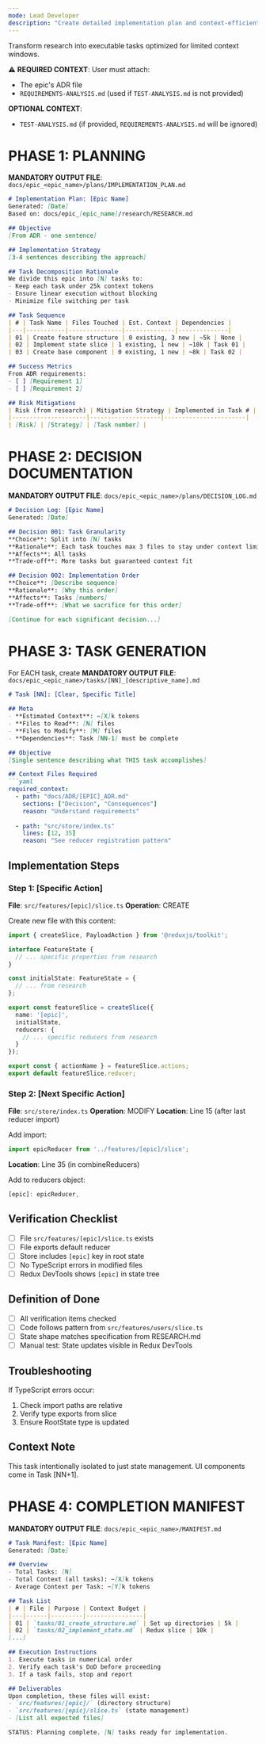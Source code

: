 ```yaml
---
mode: Lead Developer
description: "Create detailed implementation plan and context-efficient tasks"
---
```

Transform research into executable tasks optimized for limited context windows.

⚠️ **REQUIRED CONTEXT**: User must attach:
- The epic's ADR file
- `REQUIREMENTS-ANALYSIS.md` (used if `TEST-ANALYSIS.md` is not provided)

**OPTIONAL CONTEXT**:
- `TEST-ANALYSIS.md` (if provided, `REQUIREMENTS-ANALYSIS.md` will be ignored)

# PHASE 1: PLANNING

**MANDATORY OUTPUT FILE**: `docs/epic_<epic_name>/plans/IMPLEMENTATION_PLAN.md`

```markdown
# Implementation Plan: [Epic Name]
Generated: [Date]
Based on: docs/epic_[epic_name]/research/RESEARCH.md

## Objective
[From ADR - one sentence]

## Implementation Strategy
[3-4 sentences describing the approach]

## Task Decomposition Rationale
We divide this epic into [N] tasks to:
- Keep each task under 25k context tokens
- Ensure linear execution without blocking
- Minimize file switching per task

## Task Sequence
| # | Task Name | Files Touched | Est. Context | Dependencies |
|---|-----------|---------------|--------------|--------------|
| 01 | Create feature structure | 0 existing, 3 new | ~5k | None |
| 02 | Implement state slice | 1 existing, 1 new | ~10k | Task 01 |
| 03 | Create base component | 0 existing, 1 new | ~8k | Task 02 |

## Success Metrics
From ADR requirements:
- [ ] [Requirement 1]
- [ ] [Requirement 2]

## Risk Mitigations
| Risk (from research) | Mitigation Strategy | Implemented in Task # |
|---------------------|--------------------|-----------------------|
| [Risk] | [Strategy] | [Task number] |
```

# PHASE 2: DECISION DOCUMENTATION

**MANDATORY OUTPUT FILE**: `docs/epic_<epic_name>/plans/DECISION_LOG.md`

```markdown
# Decision Log: [Epic Name]
Generated: [Date]

## Decision 001: Task Granularity
**Choice**: Split into [N] tasks
**Rationale**: Each task touches max 3 files to stay under context limit
**Affects**: All tasks
**Trade-off**: More tasks but guaranteed context fit

## Decision 002: Implementation Order
**Choice**: [Describe sequence]
**Rationale**: [Why this order]
**Affects**: Tasks [numbers]
**Trade-off**: [What we sacrifice for this order]

[Continue for each significant decision...]
```

# PHASE 3: TASK GENERATION

For EACH task, create **MANDATORY OUTPUT FILE**: 
`docs/epic_<epic_name>/tasks/[NN]_[descriptive_name].md`

```markdown
# Task [NN]: [Clear, Specific Title]

## Meta
- **Estimated Context**: ~[X]k tokens
- **Files to Read**: [N] files
- **Files to Modify**: [M] files
- **Dependencies**: Task [NN-1] must be complete

## Objective
[Single sentence describing what THIS task accomplishes]

## Context Files Required
```yaml
required_context:
  - path: "docs/ADR/[EPIC]_ADR.md"
    sections: ["Decision", "Consequences"]
    reason: "Understand requirements"
  
  - path: "src/store/index.ts"
    lines: [12, 35]
    reason: "See reducer registration pattern"
```

## Implementation Steps

### Step 1: [Specific Action]
**File**: `src/features/[epic]/slice.ts`
**Operation**: CREATE

Create new file with this content:
```typescript
import { createSlice, PayloadAction } from '@reduxjs/toolkit';

interface FeatureState {
  // ... specific properties from research
}

const initialState: FeatureState = {
  // ... from research
};

export const featureSlice = createSlice({
  name: '[epic]',
  initialState,
  reducers: {
    // ... specific reducers from research
  }
});

export const { actionName } = featureSlice.actions;
export default featureSlice.reducer;
```

### Step 2: [Next Specific Action]
**File**: `src/store/index.ts`
**Operation**: MODIFY
**Location**: Line 15 (after last reducer import)

Add import:
```typescript
import epicReducer from '../features/[epic]/slice';
```

**Location**: Line 35 (in combineReducers)

Add to reducers object:
```typescript
[epic]: epicReducer,
```

## Verification Checklist
- [ ] File `src/features/[epic]/slice.ts` exists
- [ ] File exports default reducer
- [ ] Store includes `[epic]` key in root state
- [ ] No TypeScript errors in modified files
- [ ] Redux DevTools shows `[epic]` in state tree

## Definition of Done
- [ ] All verification items checked
- [ ] Code follows pattern from `src/features/users/slice.ts`
- [ ] State shape matches specification from RESEARCH.md
- [ ] Manual test: State updates visible in Redux DevTools

## Troubleshooting
If TypeScript errors occur:
1. Check import paths are relative
2. Verify type exports from slice
3. Ensure RootState type is updated

## Context Note
This task intentionally isolated to just state management.
UI components come in Task [NN+1].

# PHASE 4: COMPLETION MANIFEST

**MANDATORY OUTPUT FILE**: `docs/epic_<epic_name>/MANIFEST.md`

```markdown
# Task Manifest: [Epic Name]
Generated: [Date]

## Overview
- Total Tasks: [N]
- Total Context (all tasks): ~[X]k tokens
- Average Context per Task: ~[Y]k tokens

## Task List
| # | File | Purpose | Context Budget |
|---|------|---------|----------------|
| 01 | `tasks/01_create_structure.md` | Set up directories | 5k |
| 02 | `tasks/02_implement_state.md` | Redux slice | 10k |
[...]

## Execution Instructions
1. Execute tasks in numerical order
2. Verify each task's DoD before proceeding
3. If a task fails, stop and report

## Deliverables
Upon completion, these files will exist:
- `src/features/[epic]/` (directory structure)
- `src/features/[epic]/slice.ts` (state management)
- [List all expected files]

STATUS: Planning complete. [N] tasks ready for implementation.
```